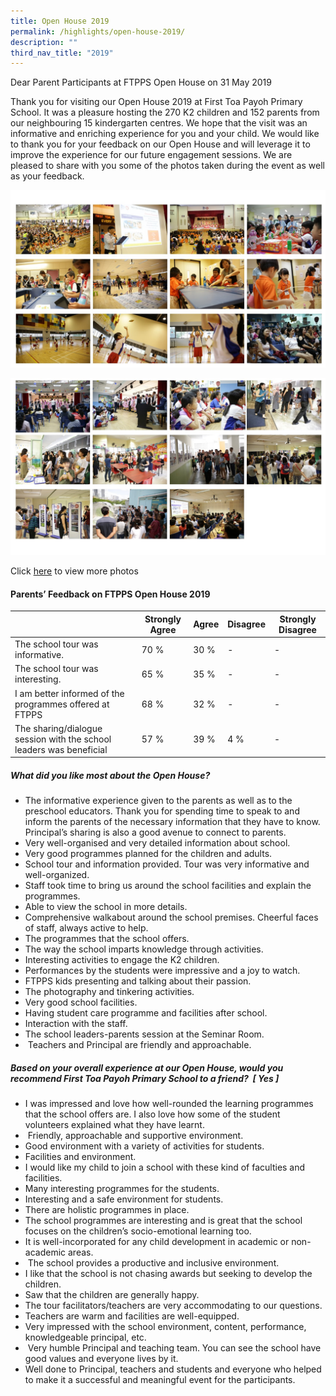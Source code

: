 ```yaml
---
title: Open House 2019
permalink: /highlights/open-house-2019/
description: ""
third_nav_title: "2019"
---
```

Dear Parent Participants at FTPPS Open House on 31 May 2019  

Thank you for visiting our Open House 2019 at First Toa Payoh Primary School. It was a pleasure hosting the 270 K2 children and 152 parents from our neighbouring 15 kindergarten centres. We hope that the visit was an informative and enriching experience for you and your child. We would like to thank you for your feedback on our Open House and will leverage it to improve the experience for our future engagement sessions. We are pleased to share with you some of the photos taken during the event as well as your feedback.

![](/images/Slide1%20(3).jpg)

![](/images/Slide2%20(3).jpg) 

Click [here](/highlights/open-house-2019/open-house-photographs) to view more photos  

#### Parents’ Feedback on FTPPS Open House 2019

|  | Strongly Agree | Agree | Disagree | Strongly Disagree |
|---|---|---|---|---|
| The school tour was informative.  | 70 % | 30 % | - | - |
| The school tour was interesting. | 65 % | 35 % | - | - |
| I am better informed of the programmes offered at FTPPS | 68 % | 32 % | - | - |
| The sharing/dialogue session with the school leaders was beneficial | 57 % | 39 % | 4 %  | - |

##### What did you like most about the Open House?

*   The informative experience given to the parents as well as to the preschool educators. Thank you for spending time to speak to and inform the parents of the necessary information that they have to know. Principal’s sharing is also a good avenue to connect to parents.
*   Very well-organised and very detailed information about school.
*   Very good programmes planned for the children and adults.
*   School tour and information provided. Tour was very informative and well-organized.
*   Staff took time to bring us around the school facilities and explain the programmes.
*   Able to view the school in more details.
*   Comprehensive walkabout around the school premises. Cheerful faces of staff, always active to help.
*   The programmes that the school offers.
*   The way the school imparts knowledge through activities.
*   Interesting activities to engage the K2 children.
*   Performances by the students were impressive and a joy to watch.
*   FTPPS kids presenting and talking about their passion.
*   The photography and tinkering activities.
*   Very good school facilities.
*   Having student care programme and facilities after school.
*   Interaction with the staff.
*   The school leaders-parents session at the Seminar Room.
*    Teachers and Principal are friendly and approachable.

##### Based on your overall experience at our Open House, would you recommend First Toa Payoh Primary School to a friend?  \[ Yes \]

*   I was impressed and love how well-rounded the learning programmes that the school offers are. I also love how some of the student volunteers explained what they have learnt.
*    Friendly, approachable and supportive environment.
*   Good environment with a variety of activities for students.
*   Facilities and environment.
*   I would like my child to join a school with these kind of faculties and facilities.
*   Many interesting programmes for the students.
*   Interesting and a safe environment for students.
*   There are holistic programmes in place.
*   The school programmes are interesting and is great that the school focuses on the children’s socio-emotional learning too.
*   It is well-incorporated for any child development in academic or non-academic areas.
*    The school provides a productive and inclusive environment.
*   I like that the school is not chasing awards but seeking to develop the children.
*   Saw that the children are generally happy.
*   The tour facilitators/teachers are very accommodating to our questions.
*   Teachers are warm and facilities are well-equipped.
*   Very impressed with the school environment, content, performance, knowledgeable principal, etc.
*    Very humble Principal and teaching team. You can see the school have good values and everyone lives by it.
*   Well done to Principal, teachers and students and everyone who helped to make it a successful and meaningful event for the participants.